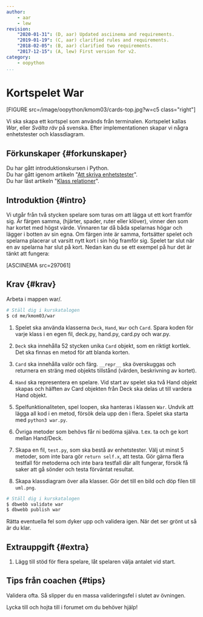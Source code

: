 ```yaml
---
author: 
    - aar
    - lew
revision:
    "2020-01-31": (D, aar) Updated asciinema and requirements.
    "2019-01-19": (C, aar) clarified rules and requirements.
    "2018-02-05": (B, aar) clarified two requirements.
    "2017-12-15": (A, lew) First version for v2.
category:
    - oopython
...
```

Kortspelet War
===================================

[FIGURE src=/image/oopython/kmom03/cards-top.jpg?w=c5 class="right"]

Vi ska skapa ett kortspel som används från terminalen. Kortspelet kallas *War*, eller *Svälta räv* på svenska. Efter implementationen skapar vi några enhetstester och klassdiagram.

<!--more-->


Förkunskaper {#forkunskaper}
-----------------------

Du har gått introduktionskursen i Python.  
Du har gått igenom artikeln "[Att skriva enhetstester](kunskap/unittest-i-python)".  
Du har läst artikeln "[Klass relationer](kunskap/klass-relationer)".  



Introduktion {#intro}
-----------------------    

Vi utgår från två stycken spelare som turas om att lägga ut ett kort framför sig. Är färgen samma, (hjärter, spader, ruter eller klöver), vinner den som har kortet med högst värde. Vinnaren tar då båda spelarnas högar och lägger i botten av sin egna. Om färgen inte är samma, fortsätter spelet och spelarna placerar ut varsitt nytt kort i sin hög framför sig. Spelet tar slut när en av spelarna har slut på kort. Nedan kan du se ett exempel på hur det är tänkt att fungera:

[ASCIINEMA src=297061]

<!-- infoga diagram här -->

Krav {#krav}
-----------------------

Arbeta i mappen war/.

```bash
# Ställ dig i kurskatalogen
$ cd me/kmom03/war
```

1. Spelet ska använda klasserna `Deck`, `Hand`, `War` och `Card`. Spara koden för varje klass i en egen fil, deck.py, hand.py, card.py och war.py.

1. `Deck` ska innehålla 52 stycken unika `Card` objekt, som en riktigt kortlek. Det ska finnas en metod för att blanda korten.

1. `Card` ska innehålla valör och färg. `__repr__` ska överskuggas och returnera en sträng med objekts tillstånd (värden, beskrivning av kortet).

1. `Hand` ska representera en spelare. Vid start av spelet ska två Hand objekt skapas och hälften av Card objekten från Deck ska delas ut till vardera Hand objekt.

1. Spelfunktionaliteten, spel loopen, ska hanteras i klassen `War`. Undvik att lägga all kod i en metod, försök dela upp den i flera. Spelet ska starta med `python3 war.py`.

1. Övriga metoder som behövs får ni bedöma själva. t.ex. ta och ge kort mellan Hand/Deck.

1. Skapa en fil, `test.py`, som ska bestå av enhetstester. Välj ut minst 5 metoder, som inte bara gör `return self.x`, att testa. Gör gärna flera testfall för metoderna och inte bara testfall där allt fungerar, försök få saker att gå sönder och testa förväntat resultat. 

1. Skapa klassdiagram över alla klasser. Gör det till en bild och döp filen till `uml.png`.

```bash
# Ställ dig i kurskatalogen
$ dbwebb validate war
$ dbwebb publish war
```

Rätta eventuella fel som dyker upp och validera igen. När det ser grönt ut så är du klar.



Extrauppgift {#extra}
-----------------------

1. Lägg till stöd för flera spelare, låt spelaren välja antalet vid start.


Tips från coachen {#tips}
-----------------------

Validera ofta. Så slipper du en massa valideringsfel i slutet av övningen.

Lycka till och hojta till i forumet om du behöver hjälp!
